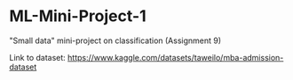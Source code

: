 # ML-Mini-Project-1
"Small data" mini-project on classification (Assignment 9)

Link to dataset: https://www.kaggle.com/datasets/taweilo/mba-admission-dataset